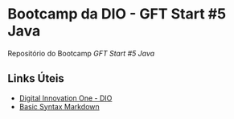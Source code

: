 # Bootcamp da DIO - GFT Start #5 Java
Repositório do Bootcamp *GFT Start #5 Java*

## Links Úteis
- [Digital Innovation One - DIO](https://www.dio.me)
- [Basic Syntax Markdown](https://www.markdownguide.org/basic-syntax/)
